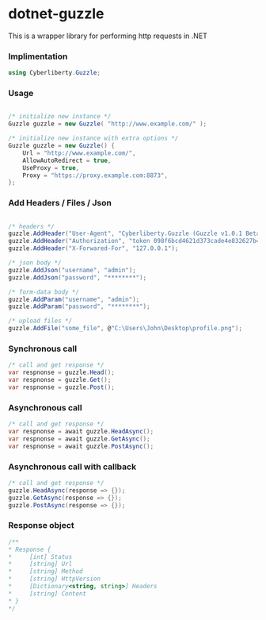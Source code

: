 # dotnet-guzzle
This is a wrapper library for performing http requests in .NET


### Implimentation
```C#
using Cyberliberty.Guzzle;
```

### Usage
```C#

/* initialize new instance */
Guzzle guzzle = new Guzzle( "http://www.example.com/" );

/* initialize new instance with extra options */
Guzzle guzzle = new Guzzle() {
    Url = "http://www.example.com/",
    AllowAutoRedirect = true,
    UseProxy = true,
    Proxy = "https://proxy.example.com:8873",
};

```

### Add Headers / Files / Json
```C#

/* headers */
guzzle.AddHeader("User-Agent", "Cyberliberty.Guzzle (Guzzle v1.0.1 Beta)");
guzzle.AddHeader("Authorization", "token 098f6bcd4621d373cade4e832627b4f6");
guzzle.AddHeader("X-Forwared-For", "127.0.0.1");

/* json body */
guzzle.AddJson("username", "admin");
guzzle.AddJson("password", "********");

/* form-data body */
guzzle.AddParam("username", "admin");
guzzle.AddParam("password", "********");

/* upload files */
guzzle.AddFile("some_file", @"C:\Users\John\Desktop\profile.png");
```

### Synchronous call
```C#
/* call and get response */
var respnonse = guzzle.Head();
var respnonse = guzzle.Get();
var respnonse = guzzle.Post();
```

### Asynchronous call
```C#
/* call and get response */
var respnonse = await guzzle.HeadAsync();
var respnonse = await guzzle.GetAsync();
var respnonse = await guzzle.PostAsync();
```

### Asynchronous call with callback
```C#
/* call and get response */
guzzle.HeadAsync(response => {});
guzzle.GetAsync(response => {});
guzzle.PostAsync(response => {});
```

### Response object
```C#
/**
* Response {
*     [int] Status
*     [string] Url
*     [string] Method
*     [string] HttpVersion
*     [Dictionary<string, string>] Headers
*     [string] Content
* }
*/
```
